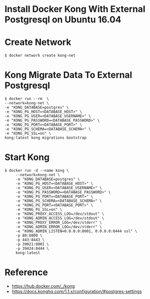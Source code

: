 # Install Docker Kong With External Postgresql on Ubuntu 16.04 

# Create Network

```
$ docker network create kong-net 
```

# Kong Migrate Data To External Postgresql  
```
$ docker run --rm  \
--network=kong-net \
-e "KONG_DATABASE=postgres" \
-e "KONG_PG_HOST=<DATABASE_HOST>" \
-e "KONG_PG_USER=<DATABASE_USERNAME>" \
-e "KONG_PG_PASSWORD=<DATABASE_PASSWORD>" \
-e "KONG_PG_PORT=<DATABASE_PORT>" \
-e "KONG_PG_SCHEMA=<DATABASE_SCHEMA>" \
-e "KONG_PG_SSL=on" \
kong:latest kong migrations bootstrap
```
# Start Kong
```
$ docker run -d --name kong \
     --network=kong-net \
     -e "KONG_DATABASE=postgres" \
     -e "KONG_PG_HOST=<DATABASE_HOST>" \
     -e "KONG_PG_USER=<DATABASE_USERNAME>" \
     -e "KONG_PG_PASSWORD=<DATABASE_PASSWORD>" \
     -e "KONG_PG_PORT=<DATABASE_PORT>" \
     -e "KONG_PG_SCHEMA=<DATABASE_SCHEMA>" \
     -e "KONG_PG_PORT=<DATABASE_PORT>" \
     -e "KONG_PG_SSL=on" \
     -e "KONG_PROXY_ACCESS_LOG=/dev/stdout" \
     -e "KONG_ADMIN_ACCESS_LOG=/dev/stdout" \
     -e "KONG_PROXY_ERROR_LOG=/dev/stderr" \
     -e "KONG_ADMIN_ERROR_LOG=/dev/stderr" \
     -e "KONG_ADMIN_LISTEN=0.0.0.0:8001, 0.0.0.0:8444 ssl" \
     -p 80:8000 \
     -p 443:8443 \
     -p 39021:8001 \
     -p 39424:8444 \
     kong:latest
```

# Reference

- https://hub.docker.com/_/kong
- https://docs.konghq.com/1.1.x/configuration/#postgres-settings
